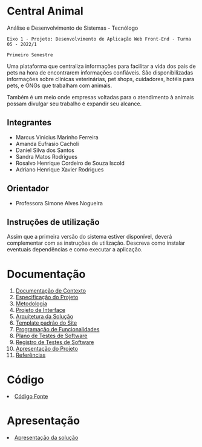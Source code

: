 # Central Animal

Análise e Desenvolvimento de Sistemas - Tecnólogo

`Eixo 1 - Projeto: Desenvolvimento de Aplicação Web Front-End - Turma 05 - 2022/1`

`Primeiro Semestre`

Uma plataforma que centraliza informações para facilitar a vida dos pais de pets na hora de encontrarem informações confiáveis. São disponibilizadas informações sobre clínicas veterinárias, pet shops, cuidadores, hotéis para pets, e ONGs que trabalham com animais.

Também é um meio onde empresas voltadas para o atendimento à animais possam divulgar seu trabalho e expandir seu alcance.

## Integrantes

- Marcus Vinicius Marinho Ferreira
- Amanda Eufrasio Cacholi
- Daniel Silva dos Santos
- Sandra Matos Rodrigues
- Rosalvo Henrique Cordeiro de Souza Iscold
- Adriano Henrique Xavier Rodrigues

## Orientador

- Professora Simone Alves Nogueira

## Instruções de utilização

Assim que a primeira versão do sistema estiver disponível, deverá complementar com as instruções de utilização. Descreva como instalar eventuais dependências e como executar a aplicação.

# Documentação

<ol>
<li><a href="docs/01-Documentação de Contexto.md"> Documentação de Contexto</a></li>
<li><a href="docs/02-Especificação do Projeto.md"> Especificação do Projeto</a></li>
<li><a href="docs/03-Metodologia.md"> Metodologia</a></li>
<li><a href="docs/04-Projeto de Interface.md"> Projeto de Interface</a></li>
<li><a href="docs/05-Arquitetura da Solução.md"> Arquitetura da Solução</a></li>
<li><a href="docs/06-Template padrão do Site.md"> Template padrão do Site</a></li>
<li><a href="docs/07-Programação de Funcionalidades.md"> Programação de Funcionalidades</a></li>
<li><a href="docs/08-Plano de Testes de Software.md"> Plano de Testes de Software</a></li>
<li><a href="docs/09-Registro de Testes de Software.md"> Registro de Testes de Software</a></li>
<li><a href="docs/10-Apresentação do Projeto.md"> Apresentação do Projeto</a></li>
<li><a href="docs/11-Referências.md"> Referências</a></li>
</ol>

# Código

<li><a href="src/README.md"> Código Fonte</a></li>

# Apresentação

<li><a href="presentation/README.md"> Apresentação da solução</a></li>
